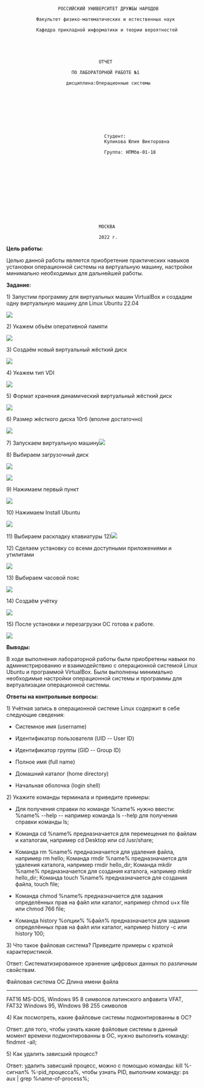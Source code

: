                        РОССИЙСКИЙ УНИВЕРСИТЕТ ДРУЖБЫ НАРОДОВ

               Факультет физико-математических и естественных наук

               Кафедра прикладной информатики и теории вероятностей





                                      ОТЧЕТ

                            ПО ЛАБОРАТОРНОЙ РАБОТЕ №1

                          дисциплина:Операционные системы		 









                                        Студент: 
                                        Куликова Юлия Викторовна                                 

                                        Группа: НПМбв-01-18                                      













                                      МОСКВА

                                      2022 г.

**Цель работы:**

Целью данной работы является приобретение практических навыков установки
операционной системы на виртуальную машину, настройки минимально
необходимых для дальнейшей работы.

**Задание:**

1\) Запустим программу для виртуальных машин VirtualBox и создадим одну
виртуальную машину для Linux Ubuntu 22.04

![](image1.png)

2\) Укажем объём оперативной памяти

![](image2.png)

3\) Создаём новый виртуальный жёсткий диск

![](image3.png)

4\) Укажем тип VDI

![](image4.png)

5\) Формат хранения динамический виртуальный жёсткий диск

![](media/image5.png)

6\) Размер жёсткого диска 10гб (вполне достаточно)

![](image6.png)

7\) Запускаем виртуальную
машину![](image7.png)

8\) Выбираем загрузочный диск

![](image8.png)

![](image9.png)

9\) Нажимаем первый пункт

![](image10.png)

10\) Нажимаем Install Ubuntu

![](image11.png)

11\) Выбираем раскладку клавиатуры
12)![](image12.png)

12\) Сделаем установку со всеми доступными приложениями и утилитами

![](image13.png)

13\) Выбираем часовой пояс

![](image14.png)

14\) Создаём учётку

![](image15.png)

15\) После установки и перезагрузки ОС готова к работе.

![](image16.png)

**Выводы:**

В ходе выполнения лабораторной работы были приобретены навыки по
администрированию и взаимодействию с операционной системой Linux Ubuntu
и программой VirtualBox. Были выполнены минимально необходимые настройки
операционной системы и программы для виртуализации операционной системы.

**Ответы на контрольные вопросы:**

1\) Учётная запись в операционной системе Linux содержит в себе
следующие сведения:

-   Системное имя (username)

-   Идентификатор пользователя (UID -- User ID)

-   Идентификатор группы (GID -- Group ID)

-   Полное имя (full name)

-   Домашний каталог (home directory)

-   Начальная оболочка (login shell)

2\) Укажите команды терминала и приведите примеры:

-   Для получения справки по команде %name% нужно ввести: %name% \--help
    -- например команда ls --help для получения справки команды ls;

-   Команда cd %name% предназначается для перемещения по файлам и
    каталогам, например cd Desktop или cd /usr/share;

-   Команда rm %name% предназначается для удаления файла, например rm
    hello; Команда rmdir %name% предназначается для удаления каталога,
    например rmdir hello\_dir; Команда mkdir %name% предназначается для
    создания каталога, например mkdir hello\_dir; Команда touch %name%
    предназначается для создания файла, touch file;

-   Команда chmod %name% предназначается для задания определённых прав
    на файл или каталог, например chmod u+x file или chmod 766 file;

-   Команда history %опции% %файл% предназначается для задания
    определённых прав на файл или каталог, например history -c или
    history 100;

3\) Что такое файловая система? Приведите примеры с краткой
характеристикой.

Ответ: Систематизированное хранение цифровых данных по различным
свойствам.

  Файловая система   ОС                       Длина имени файла
  ------------------ ------------------------ --------------------------------
  FAT16              MS-DOS, Windows 95       8 символов латинского алфавита
  VFAT, FAT32        Windows 95, Windows 98   255 символов

4\) Как посмотреть, какие файловые системы подмонтированны в ОС?

Ответ: для того, чтобы узнать какие файловые системы в данный момент
времени подмонтированны в ОС, нужно выполнить команду: findmnt -all;

5\) Как удалить зависший процесс?

Ответ: удалить зависший процесс, можно с помощью команды: kill %-сигнал%
%-pid\_процесса%, чтобы узнать PID, выполним команду: ps aux \| grep
%name-of-process%;
